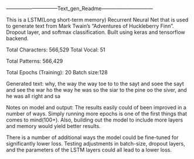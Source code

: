 ——————————Text_gen_Readme——————————

This is a LSTM(Long short-term memory) Recurrent Neural Net that is used to generate text from Mark Twain’s “Adventures of Huckleberry Finn”. Dropout layer, and softmax classification. Built using keras and tensorflow backend. 

Total Characters: 566,529
Total Vocal: 51

Total Patterns: 566,429

Total Epochs (Training): 20
Batch size:128 

Generated text: why, the way the way toe to to the sayt and soee the sayt and see the war ho the way he was so the siar to the pine oo the siver, and he was all right and sa


Notes on model and output: The results easily could of been improved in a number of ways. Simply running more epochs is one of the first things that comes to mind(100+). Also, building out the model to include more layers and memory would yield better results. 

There is a number of additional ways the model could be fine-tuned for significantly lower loss. Testing adjustments in batch-size, dropout layers, and the parameters of the LSTM layers could all lead to a lower loss.  
